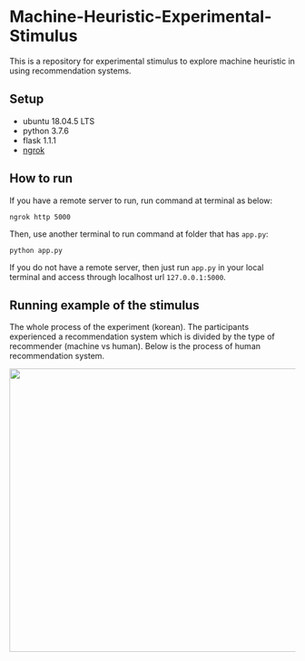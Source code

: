 # Machine-Heuristic-Experimental-Stimulus
This is a repository for experimental stimulus to explore machine heuristic in using recommendation systems.

## Setup
* ubuntu 18.04.5 LTS
* python 3.7.6
* flask 1.1.1
* [ngrok](https://ngrok.com/)

## How to run
If you have a remote server to run, run command at terminal as below:
```
ngrok http 5000
```
Then, use another terminal to run command at folder that has ``app.py``:
```
python app.py
```
If you do not have a remote server, then just run ``app.py`` in your local terminal and access through localhost url ``127.0.0.1:5000``.

## Running example of the stimulus
The whole process of the experiment (korean). The participants experienced a recommendation system which is divided by the type of recommender (machine vs human). Below is the process of human recommendation system.  


<img src="https://user-images.githubusercontent.com/47997074/146498094-4226d626-903e-4af5-9f99-964eb0daddf9.jpg" width="900px" height="500px"/>

